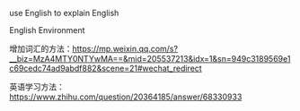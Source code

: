use English to explain English

English Environment

增加词汇的方法：https://mp.weixin.qq.com/s?__biz=MzA4MTY0NTYwMA==&mid=205537213&idx=1&sn=949c3189569e1c69cedc74ad9abdf882&scene=21#wechat_redirect

英语学习方法：https://www.zhihu.com/question/20364185/answer/68330933